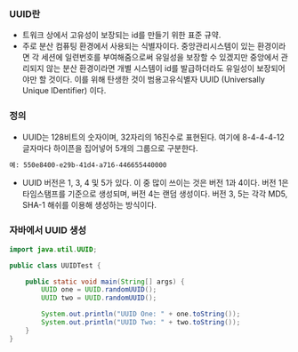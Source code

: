 ### UUID란
- 트워크 상에서 고유성이 보장되는 id를 만들기 위한 표준 규약.
- 주로 분산 컴퓨팅 환경에서 사용되는 식별자이다. 중앙관리시스템이 있는 환경이라면 각 세션에 일련번호를 부여해줌으로써 유일성을 보장할 수 있겠지만 중앙에서 관리되지 않는 분산 환경이라면 개별 시스템이 id를 발급하더라도 유일성이 보장되어야만 할 것이다. 이를 위해 탄생한 것이 범용고유식별자 UUID (Universally Unique IDentifier) 이다.

### 정의
- UUID는 128비트의 숫자이며, 32자리의 16진수로 표현된다. 여기에 8-4-4-4-12 글자마다 하이픈을 집어넣어 5개의 그룹으로 구분한다.
~~~ txt
예: 550e8400-e29b-41d4-a716-446655440000
~~~
- UUID 버전은 1, 3, 4 및 5가 있다. 이 중 많이 쓰이는 것은 버전 1과 4이다. 버전 1은 타임스탬프를 기준으로 생성되며, 버전 4는 랜덤 생성이다. 버전 3, 5는 각각 MD5, SHA-1 해쉬를 이용해 생성하는 방식이다.


### 자바에서 UUID 생성
~~~ java
import java.util.UUID;

public class UUIDTest {

    public static void main(String[] args) {
        UUID one = UUID.randomUUID();
        UUID two = UUID.randomUUID();

        System.out.println("UUID One: " + one.toString());
        System.out.println("UUID Two: " + two.toString());
    }
}
~~~